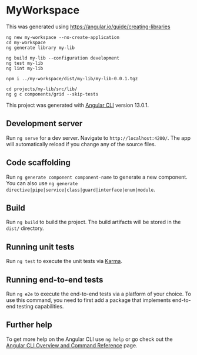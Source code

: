 # MyWorkspace

This was generated using https://angular.io/guide/creating-libraries

    ng new my-workspace --no-create-application
    cd my-workspace
    ng generate library my-lib
 
    ng build my-lib --configuration development
    ng test my-lib
    ng lint my-lib

    npm i ../my-workspace/dist/my-lib/my-lib-0.0.1.tgz

    cd projects/my-lib/src/lib/
    ng g c components/grid --skip-tests

This project was generated with [Angular CLI](https://github.com/angular/angular-cli) version 13.0.1.

## Development server

Run `ng serve` for a dev server. Navigate to `http://localhost:4200/`. The app will automatically reload if you change any of the source files.

## Code scaffolding

Run `ng generate component component-name` to generate a new component. You can also use `ng generate directive|pipe|service|class|guard|interface|enum|module`.

## Build

Run `ng build` to build the project. The build artifacts will be stored in the `dist/` directory.

## Running unit tests

Run `ng test` to execute the unit tests via [Karma](https://karma-runner.github.io).

## Running end-to-end tests

Run `ng e2e` to execute the end-to-end tests via a platform of your choice. To use this command, you need to first add a package that implements end-to-end testing capabilities.

## Further help

To get more help on the Angular CLI use `ng help` or go check out the [Angular CLI Overview and Command Reference](https://angular.io/cli) page.
